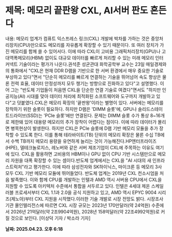 # **제목: 메모리 끝판왕 CXL, AI서버 판도 흔든다**

  내용: 메모리 업계가 컴퓨트 익스프레스 링크(CXL) 개발에 박차를 가하는 것은 중앙처리장치(CPU)만으로도 메모리를 자유롭게 확장할 수 있기 때문이다. 또 여러 장치가 가진 메모리를 함께 쓸 수 있어서다. 이에 따라 CXL이 고비용 그래픽처리장치(GPU)나 고대역폭메모리(HBM) 없이도 대규모 데이터를 빠르게 처리할 수 있는 미래 메모리 인터커넥트 기술이라는 평가가 나온다.권석준 성균관대 화학공학부 교수는 23일 매일경제와의 통화에서 "CXL은 현재 DDR D램을 기반으로 한 서버 환경에서 매우 중요한 기술로 부상하고 있다"면서 "단순히 메모리를 빠르게 연결하는 기술을 뛰어넘어 속도 향상은 물론 전력 효율, 데이터 안정성까지 모두 챙기는 방향으로 진화하고 있다"고 설명했다. 이어 그는 "반도체 기업들이 처음엔 CXL을 단순한 연결 기술로 여겼다"면서도 "하지만 인공지능(AI) 시대를 맞아 데이터 처리에 최적화된 소프트웨어와 도구까지 개발하고 있다"고 덧붙였다.CXL은 메모리 확장의 '끝판왕'이라는 별명이 있다. 서버에는 메모리를 장착하기 위한 슬롯이 필요하다. 하지만 D램은 'DIMM 슬롯'에, GPU나 솔리드스테이트드라이브(SSD)는 'PCIe 슬롯'에만 연결된다. 문제는 DIMM 슬롯 수가 통상 8~16개로 제한돼 있어 대용량 메모리의 추가 장착이 어렵다는 점이다. 이에 따라 데이터가 몰리면 병목현상이 발생한다. 하지만 CXL은 PCIe 슬롯에 D램 기반 메모리 모듈을 추가 장착할 수 있도록 한다. 이를 통해 테라바이트(TB) 단위의 메모리 확장은 물론 수십 TB에서 수백 TB까지 메모리 용량을 유연하게 늘리는 것이 가능해진다.HP엔터프라이즈(HPE), 델테크놀로지스, 레노버와 같은 서버 제조기업이 CXL에 주목하는 이유도 여기에 있다. CXL을 활용하면 고비용의 HBM이나 GPU 없이 CPU 기반 시스템만으로 메모리 자원을 대폭 확장할 수 있는 셈이다.반도체 업계에서는 CXL을 "AI 시대의 새 인프라스트럭처"라고 평가한다. 이에 따라 삼성전자와 SK하이닉스, 마이크론 등 메모리 3사 모두 CXL 기반 메모리 모듈에 뛰어들었다. 반도체 업계는 2019년 CXL 컨소시엄을 처음 발족했다. 이와 함께 CPU를 개발하는 인텔과 AMD 역시 서버용 CPU에서 CXL을 지원할 수 있도록 아키텍처 수준에서 통합을 서두르고 있다. 인텔은 4세대 제온 스케일러블 프로세서부터 CXL 1.1과 2.0을 공식 지원하고 있고, AMD 역시 EPYC 9004 시리즈(제노아)부터 CXL 지원을 시작했다.이러한 기술 개발로 시장 전망도 밝다. 시장조사기관 욜인텔리전스에 따르면 CXL 시장 규모는 2023년 170만달러(약 24억원) 수준에서 2026년 21억달러(약 2조9904억원), 2028년 158억달러(약 22조4992억원)로 커질 것으로 보인다. [이상덕 기자 / 박소라 기자]

  **날짜: 2025.04.23. 오후 6:18**